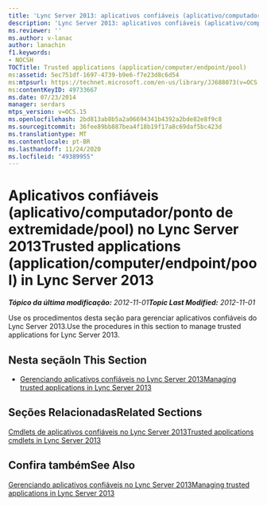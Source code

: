 ```yaml
---
title: 'Lync Server 2013: aplicativos confiáveis (aplicativo/computador/ponto de extremidade/pool)'
description: 'Lync Server 2013: aplicativos confiáveis (aplicativo/computador/ponto de extremidade/pool).'
ms.reviewer: ''
ms.author: v-lanac
author: lanachin
f1.keywords:
- NOCSH
TOCTitle: Trusted applications (application/computer/endpoint/pool)
ms:assetid: 5ec751df-1697-4739-b9e6-f7e23d8c6d54
ms:mtpsurl: https://technet.microsoft.com/en-us/library/JJ688073(v=OCS.15)
ms:contentKeyID: 49733667
ms.date: 07/23/2014
manager: serdars
mtps_version: v=OCS.15
ms.openlocfilehash: 2bd813ab8b5a2a06694341b4392a2bde82e8f9c8
ms.sourcegitcommit: 36fee89bb887bea4f18b19f17a8c69daf5bc423d
ms.translationtype: MT
ms.contentlocale: pt-BR
ms.lasthandoff: 11/24/2020
ms.locfileid: "49389955"
---
```

# <a name="trusted-applications-applicationcomputerendpointpool-in-lync-server-2013"></a><span data-ttu-id="1df82-103">Aplicativos confiáveis (aplicativo/computador/ponto de extremidade/pool) no Lync Server 2013</span><span class="sxs-lookup"><span data-stu-id="1df82-103">Trusted applications (application/computer/endpoint/pool) in Lync Server 2013</span></span>

<div data-xmlns="http://www.w3.org/1999/xhtml">

<div class="topic" data-xmlns="http://www.w3.org/1999/xhtml" data-msxsl="urn:schemas-microsoft-com:xslt" data-cs="https://msdn.microsoft.com/">

<div data-asp="https://msdn2.microsoft.com/asp">



</div>

<div id="mainSection">

<div id="mainBody"><span data-ttu-id="1df82-104">

<span> </span></span><span class="sxs-lookup"><span data-stu-id="1df82-104">

<span> </span></span></span>

<span data-ttu-id="1df82-105">_**Tópico da última modificação:** 2012-11-01_</span><span class="sxs-lookup"><span data-stu-id="1df82-105">_**Topic Last Modified:** 2012-11-01_</span></span>

<span data-ttu-id="1df82-106">Use os procedimentos desta seção para gerenciar aplicativos confiáveis do Lync Server 2013.</span><span class="sxs-lookup"><span data-stu-id="1df82-106">Use the procedures in this section to manage trusted applications for Lync Server 2013.</span></span>

<div>

## <a name="in-this-section"></a><span data-ttu-id="1df82-107">Nesta seção</span><span class="sxs-lookup"><span data-stu-id="1df82-107">In This Section</span></span>

  - [<span data-ttu-id="1df82-108">Gerenciando aplicativos confiáveis no Lync Server 2013</span><span class="sxs-lookup"><span data-stu-id="1df82-108">Managing trusted applications in Lync Server 2013</span></span>](lync-server-2013-managing-trusted-applications.md)

</div>

<div>

## <a name="related-sections"></a><span data-ttu-id="1df82-109">Seções Relacionadas</span><span class="sxs-lookup"><span data-stu-id="1df82-109">Related Sections</span></span>

[<span data-ttu-id="1df82-110">Cmdlets de aplicativos confiáveis no Lync Server 2013</span><span class="sxs-lookup"><span data-stu-id="1df82-110">Trusted applications cmdlets in Lync Server 2013</span></span>](https://docs.microsoft.com/powershell/module/skype/?view=skype-ps)

</div>

<div>

## <a name="see-also"></a><span data-ttu-id="1df82-111">Confira também</span><span class="sxs-lookup"><span data-stu-id="1df82-111">See Also</span></span>


[<span data-ttu-id="1df82-112">Gerenciando aplicativos confiáveis no Lync Server 2013</span><span class="sxs-lookup"><span data-stu-id="1df82-112">Managing trusted applications in Lync Server 2013</span></span>](lync-server-2013-managing-trusted-applications.md)  
  

<span data-ttu-id="1df82-113"></div>

</div>

<span> </span>

</div>

</div>

</span><span class="sxs-lookup"><span data-stu-id="1df82-113"></div>

</div>

<span> </span>

</div>

</div>

</span></span></div>

